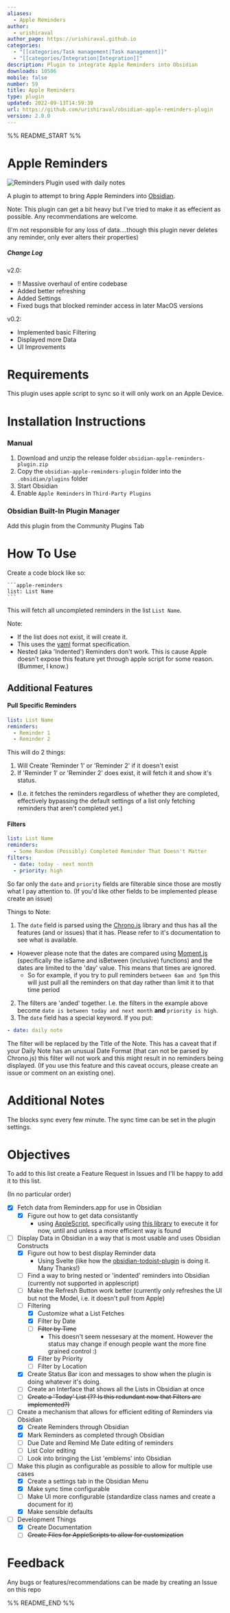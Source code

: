 ```yaml
---
aliases:
  - Apple Reminders
author:
  - urishiraval
author_page: https://urishiraval.github.io
categories:
  - "[[categories/Task management|Task management]]"
  - "[[categories/Integration|Integration]]"
description: Plugin to integrate Apple Reminders into Obsidian
downloads: 10506
mobile: false
number: 59
title: Apple Reminders
type: plugin
updated: 2022-09-13T14:59:30
url: https://github.com/urishiraval/obsidian-apple-reminders-plugin
version: 2.0.0
---
```


%% README_START %%

# Apple Reminders

![Reminders Plugin used with daily notes](https://raw.githubusercontent.com/urishiraval/obsidian-apple-reminders-plugin/HEAD//docs/RemindersPlugin.gif)

A plugin to attempt to bring Apple Reminders into [Obsidian](https://obsidian.md). 

Note: This plugin can get a bit heavy but I've tried to make it as effecient as possible. Any recommendations are welcome.

(I'm not responsible for any loss of data....though this plugin never deletes any reminder, only ever alters their properties)

##### Change Log

v2.0:
- !! Massive overhaul of entire codebase
- Added better refreshing
- Added Settings
- Fixed bugs that blocked reminder access in later MacOS versions

v0.2:
- Implemented basic Filtering
- Displayed more Data
- UI Improvements

# Requirements

This plugin uses apple script to sync so it will only work on an Apple Device.

# Installation Instructions

### Manual

1. Download and unzip the release folder `obsidian-apple-reminders-plugin.zip`
2. Copy the `obsidian-apple-reminders-plugin` folder into the `.obsidian/plugins` folder
3. Start Obsidian
4. Enable `Apple Reminders` in `Third-Party Plugins`

### Obsidian Built-In Plugin Manager

Add this plugin from the Community Plugins Tab
# How To Use

Create a code block like so:

````
```apple-reminders
list: List Name
```
````

This will fetch all uncompleted reminders in the list `List Name`.

Note:
  - If the list does not exist, it will create it.
  - This uses the [yaml](https://yaml.org) format specification.
  - Nested (aka 'Indented') Reminders don't work. This is cause Apple doesn't expose this feature yet through apple script for some reason. (Bummer, I know.)
  
## Additional Features

#### Pull Specific Reminders

```yaml
list: List Name
reminders:
  - Reminder 1
  - Reminder 2
```

This will do 2 things:
 1. Will Create 'Reminder 1' or 'Reminder 2' if it doesn't exist
 2. If 'Reminder 1' or 'Reminder 2' does exist, it will fetch it and show it's status. 
  - (I.e. it fetches the reminders regardless of whether they are completed, effectively bypassing the default settings of a list only fetching reminders that aren't completed yet.)

#### Filters

```yaml
list: List Name
reminders:
  - Some Random (Possibly) Completed Reminder That Doesn't Matter
filters:
  - date: today - next month
  - priority: high
```

So far only the ```date``` and ```priority``` fields are filterable since those are mostly what I pay attention to. (If you'd like other fields to be implemented please create an issue)

Things to Note:
1. The ```date``` field is parsed using the [Chrono.js](https://github.com/wanasit/chrono) library and thus has all the features (and or issues) that it has. Please refer to it's documentation to see what is available.
  - However please note that the dates are compared using [Moment.js](https://momentjs.com/docs/#/query/is-same/) (specifically the isSame and isBetween (inclusive) functions) and the dates are limited to the 'day' value. This means that times are ignored.
    - So for example, if you try to pull reminders ```between 6am and 5pm``` this will just pull all the reminders on that day rather than limit it to that time period
2. The filters are 'anded' together. I.e. the filters in the example above become `date is between today and next month` **and** `priority is high`.
3. The ```date``` field has a special keyword. If you put:

```yaml
- date: daily note
```
The filter will be replaced by the Title of the Note. This has a caveat that if your Daily Note has an unusual Date Format (that can not be parsed by Chrono.js) this filter will not work and this might result in no reminders being displayed. (If you use this feature and this caveat occurs, please create an issue or comment on an existing one).

# Additional Notes

The blocks sync every few minute. The sync time can be set in the plugin settings.

# Objectives

To add to this list create a Feature Request in Issues and I'll be happy to add it to this list.

(In no particular order)

- [x] Fetch data from Reminders.app for use in Obsidian
  - [x] Figure out how to get data consistantly 
    - using [AppleScript](https://developer.apple.com/library/archive/documentation/AppleScript/Conceptual/AppleScriptLangGuide/introduction/ASLR_intro.html), specifically using [this library](https://www.npmjs.com/package/node-osascript) to execute it for now, until and unless a more efficient way is found
    
- [ ] Display Data in Obsidian in a way that is most usable and uses Obsidian Constructs
  - [x] Figure out how to best display Reminder data
    - Using Svelte (like how the [obsidian-todoist-plugin](https://github.com/jamiebrynes7/obsidian-todoist-plugin) is doing it. Many Thanks!)
  - [ ] Find a way to bring nested or 'indented' reminders into Obsidian (currently not supported in applescript)
  - [ ] Make the Refresh Button work better (currently only refreshes the UI but not the Model, i.e. it doesn't pull from Apple)
  - [ ] Filtering
    - [x] Customize what a List Fetches
    - [x] Filter by Date
    - [ ] ~~Filter by Time~~
      - This doesn't seem nessesary at the moment. However the status may change if enough people want the more fine grained control :)
    - [x] Filter by Priority
    - [ ] Filter by Location
  - [x] Create Status Bar icon and messages to show when the plugin is doing whatever it's doing.
  - [ ] Create an Interface that shows all the Lists in Obsidian at once
  - [ ] ~~Create a 'Today' List (?? Is this redundant now that Filters are implemented?)~~
  
- [ ] Create a mechanism that allows for efficient editing of Reminders via Obsidian
  - [x] Create Reminders through Obsidian
  - [x] Mark Reminders as completed through Obsidian
  - [ ] Due Date and Remind Me Date editing of reminders
  - [ ] List Color editing
  - [ ] Look into bringing the List 'emblems' into Obsidian
  
- [ ] Make this plugin as configurable as possible to allow for multiple use cases
  - [x] Create a settings tab in the Obsidian Menu
  - [x] Make sync time configurable
  - [ ] Make UI more configurable (standardize class names and create a document for it)
  - [x] Make sensible defaults
    
- [ ] Development Things
  - [x] Create Documentation
  - [ ] ~~Create Files for AppleScripts to allow for customization~~

# Feedback

Any bugs or features/recommendations can be made by creating an Issue on this repo




%% README_END %%